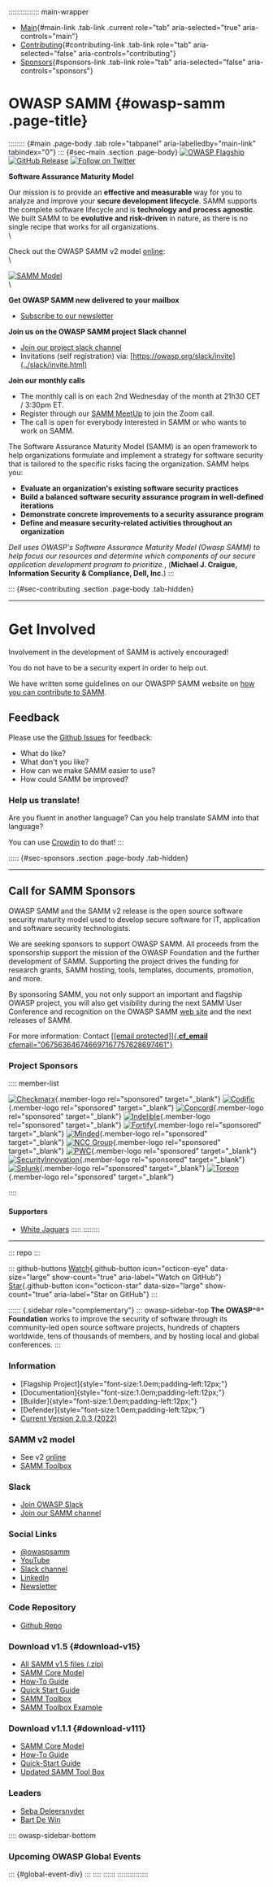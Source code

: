 ::::::::::::::: main-wrapper
- [Main](#div-main){#main-link .tab-link .current role="tab"
  aria-selected="true" aria-controls="main"}
- [Contributing](#div-contributing){#contributing-link .tab-link
  role="tab" aria-selected="false" aria-controls="contributing"}
- [Sponsors](#div-sponsors){#sponsors-link .tab-link role="tab"
  aria-selected="false" aria-controls="sponsors"}

# OWASP SAMM {#owasp-samm .page-title}

:::::::: {#main .page-body .tab role="tabpanel" aria-labelledby="main-link" tabindex="0"}
::: {#sec-main .section .page-body}
[![OWASP
Flagship](https://img.shields.io/badge/OWASP-Flagship%20Project-48A646.svg)](../projects/index.html#div-flagships)
[![GitHub
Release](https://img.shields.io/github/release/OWASP/SAMM)](https://github.com/OWASP/SAMM/releases)
[![Follow on
Twitter](https://img.shields.io/twitter/follow/owaspsamm.svg?logo=twitter)](https://twitter.com/owaspsamm)

**Software Assurance Maturity Model**

Our mission is to provide an **effective and measurable** way for you to
analyze and improve your **secure development lifecycle**. SAMM supports
the complete software lifecycle and is **technology and process
agnostic**. We built SAMM to be **evolutive and risk-driven** in nature,
as there is no single recipe that works for all organizations.\
\

Check out the OWASP SAMM v2 model
[online](https://owaspsamm.org/model/):\
\

[![SAMM
Model](assets/images/OWASP-SAMM-model-800.png)](https://owaspsamm.org/model/)\
\

**Get OWASP SAMM new delivered to your mailbox**

- [Subscribe to our
  newsletter](https://owaspsamm.us9.list-manage.com/subscribe?u=b83ce65c91239cb5e623ea83e&id=cbd0520923)

**Join us on the OWASP SAMM project Slack channel**

- [Join our project slack
  channel](https://owasp.slack.com/messages/C0VF1EJGH)
- Invitations (self registration) via:
  [https://owasp.org/slack/invite](../slack/invite.html)

**Join our monthly calls**

- The monthly call is on each 2nd Wednesday of the month at 21h30 CET /
  3:30pm ET.
- Register through our [SAMM MeetUp](https://www.meetup.com/owasp-samm/)
  to join the Zoom call.
- The call is open for everybody interested in SAMM or who wants to work
  on SAMM.

The Software Assurance Maturity Model (SAMM) is an open framework to
help organizations formulate and implement a strategy for software
security that is tailored to the specific risks facing the organization.
SAMM helps you:

- **Evaluate an organization's existing software security practices**
- **Build a balanced software security assurance program in well-defined
  iterations**
- **Demonstrate concrete improvements to a security assurance program**
- **Define and measure security-related activities throughout an
  organization**

*Dell uses OWASP's Software Assurance Maturity Model (Owasp SAMM) to
help focus our resources and determine which components of our secure
application development program to prioritize.*, (**Michael J. Craigue,
Information Security & Compliance, Dell, Inc.**)
:::

::: {#sec-contributing .section .page-body .tab-hidden}

------------------------------------------------------------------------

# Get Involved

Involvement in the development of SAMM is actively encouraged!

You do not have to be a security expert in order to help out.

We have written some guidelines on our OWASPP SAMM website on [how you
can contribute to SAMM](https://owaspsamm.org/contributing/).

## Feedback

Please use the [Github Issues](https://github.com/OWASP/samm/issues/new)
for feedback:

- What do like?
- What don't you like?
- How can we make SAMM easier to use?
- How could SAMM be improved?

### Help us translate!

Are you fluent in another language? Can you help translate SAMM into
that language?

You can use [Crowdin](http://crowdin.net/project/owasp-samm) to do that!
:::

::::: {#sec-sponsors .section .page-body .tab-hidden}

------------------------------------------------------------------------

## Call for SAMM Sponsors

OWASP SAMM and the SAMM v2 release is the open source software security
maturity model used to develop secure software for IT, application and
software security technologists.

We are seeking sponsors to support OWASP SAMM. All proceeds from the
sponsorship support the mission of the OWASP Foundation and the further
development of SAMM. Supporting the project drives the funding for
research grants, SAMM hosting, tools, templates, documents, promotion,
and more.

By sponsoring SAMM, you not only support an important and flagship OWASP
project, you will also get visibility during the next SAMM User
Conference and recognition on the OWASP SAMM [web
site](https://owaspsamm.org/) and the next releases of SAMM.

For more information: Contact [[\[email protected\]]{.__cf_email__
cfemail="067563646746697167757628697461"}](../cdn-cgi/l/email-protection.html#176472757657786076646739786570)

### Project Sponsors

:::: member-list
<div>

[![Checkmarx](assets/images/sponsors/checkmarx_200.png)](http://www.checkmarx.com/){.member-logo
rel="sponsored" target="_blank"}
[![Codific](assets/images/sponsors/codific_200.png)](https://codific.com/){.member-logo
rel="sponsored" target="_blank"}
[![Concord](assets/images/sponsors/concord.png)](https://concordusa.com/){.member-logo
rel="sponsored" target="_blank"}
[![Indelible](assets/images/sponsors/indelible_200.png)](http://www.indelible.global/){.member-logo
rel="sponsored" target="_blank"}
[![Fortify](assets/images/sponsors/fortify.png)](https://www.microfocus.com/en-us/solutions/application-security){.member-logo
rel="sponsored" target="_blank"}
[![Minded](assets/images/sponsors/imq_minded_security_200.png)](https://www.mindedsecurity.com/){.member-logo
rel="sponsored" target="_blank"} [![NCC
Group](assets/images/sponsors/ncc_group.png)](https://www.nccgroup.trust/uk/){.member-logo
rel="sponsored" target="_blank"}
[![PWC](assets/images/sponsors/pwc.png)](https://www.pwc.com/){.member-logo
rel="sponsored" target="_blank"}
[![SecurityInnovation](assets/images/sponsors/security_innovation_200.png)](https://www.securityinnovation.com/){.member-logo
rel="sponsored" target="_blank"}
[![Splunk](assets/images/sponsors/splunk.png)](https://splunk.com/){.member-logo
rel="sponsored" target="_blank"}
[![Toreon](assets/images/sponsors/Toreon.png)](https://toreon.com/){.member-logo
rel="sponsored" target="_blank"}

</div>
::::

#### Supporters

- [White Jaguars](https://www.whitejaguars.com/)
:::::
::::::::

------------------------------------------------------------------------

::: repo
:::

::: github-buttons
[Watch](https://github.com/owasp/www-project-samm/subscription){.github-button
icon="octicon-eye" data-size="large" show-count="true"
aria-label="Watch on GitHub"}
[Star](https://github.com/owasp/www-project-samm){.github-button
icon="octicon-star" data-size="large" show-count="true"
aria-label="Star on GitHub"}
:::

:::::: {.sidebar role="complementary"}
::: owasp-sidebar-top
**The OWASP^®^ Foundation** works to improve the security of software
through its community-led open source software projects, hundreds of
chapters worldwide, tens of thousands of members, and by hosting local
and global conferences.
:::

### Information

- [Flagship Project]{style="font-size:1.0em;padding-left:12px;"}
- [Documentation]{style="font-size:1.0em;padding-left:12px;"}
- [Builder]{style="font-size:1.0em;padding-left:12px;"}
- [Defender]{style="font-size:1.0em;padding-left:12px;"}
- [Current Version 2.0.3 (2022)](https://owaspsamm.org/)

### SAMM v2 model

- See v2 [online](https://owaspsamm.org/model/)
- [SAMM
  Toolbox](https://github.com/owaspsamm/core/releases/download/v2.0.3/SAMM_spreadsheet.xlsx)

### Slack

- [Join OWASP Slack](https://owasp-slack.herokuapp.com/)
- [Join our SAMM channel](https://owasp.slack.com/archives/C0VF1EJGH)

### Social Links

- [\@owaspsamm](https://twitter.com/owaspsamm)
- [YouTube](https://www.youtube.com/channel/UCEZDbvQrj5APg5cEET49A_g)
- [Slack channel](https://owasp.slack.com/archives/C0VF1EJGH)
- [LinkedIn](https://www.linkedin.com/company/owasp-samm/)
- [Newsletter](https://owaspsamm.us9.list-manage.com/subscribe?u=b83ce65c91239cb5e623ea83e&id=cbd0520923)

### Code Repository

- [Github Repo](https://github.com/OWASPsamm/)

### Download v1.5 {#download-v15}

- [All SAMM v1.5 files
  (.zip)](https://github.com/OWASP/samm/raw/master/Supporting%20Resources/v1.5/Final/OWASP_SAMM_v1.5.zip)
- [SAMM Core
  Model](https://github.com/OWASP/samm/raw/master/Supporting%20Resources/v1.5/Final/SAMM_Core_V1-5_FINAL.pdf)
- [How-To
  Guide](https://github.com/OWASP/samm/raw/master/Supporting%20Resources/v1.5/Final/SAMM_How_To_V1-5_FINAL.pdf)
- [Quick Start
  Guide](https://github.com/OWASP/samm/raw/master/Supporting%20Resources/v1.5/Final/SAMM_Quick_Start_V1-5_FINAL.pdf)
- [SAMM
  Toolbox](https://github.com/OWASP/samm/raw/master/Supporting%20Resources/v1.5/Final/SAMM_Assessment_Toolbox_v1.5_FINAL.xlsx)
- [SAMM Toolbox
  Example](https://github.com/OWASP/samm/raw/master/Supporting%20Resources/v1.5/Final/SAMM_Assessment_Toolbox_v1.5-Example_FINAL.xlsx)

### Download v1.1.1 {#download-v111}

- [SAMM Core
  Model](https://github.com/OWASP/samm/raw/master/Supporting%20Resources/v1.1/Final/SAMM_Core_V1-1-Final-1page.pdf)
- [How-To
  Guide](https://github.com/OWASP/samm/raw/master/Supporting%20Resources/v1.1/Final/SAMM_How_To_V1-1-Final-1page.pdf)
- [Quick-Start
  Guide](https://github.com/OWASP/samm/raw/master/Supporting%20Resources/v1.1/Final/SAMM_Quick_Start_V1-1-Final-1page.pdf)
- [Updated SAMM Tool
  Box](https://github.com/OWASP/samm/raw/master/Supporting%20Resources/v1.1/Final/SAMM_Assessment_Toolbox_v1-1-Final.xlsx)

### Leaders

- [Seba
  Deleersnyder](../cdn-cgi/l/email-protection.html#a5d6c0c7c4e5cad2c4d6d58bcad7c2)
- [Bart De
  Win](../cdn-cgi/l/email-protection.html#cfadaebdbb8fa0b8aebcbfe1a0bda8)

:::: owasp-sidebar-bottom
### Upcoming OWASP Global Events

::: {#global-event-div}
:::
::::
::::::
:::::::::::::::
